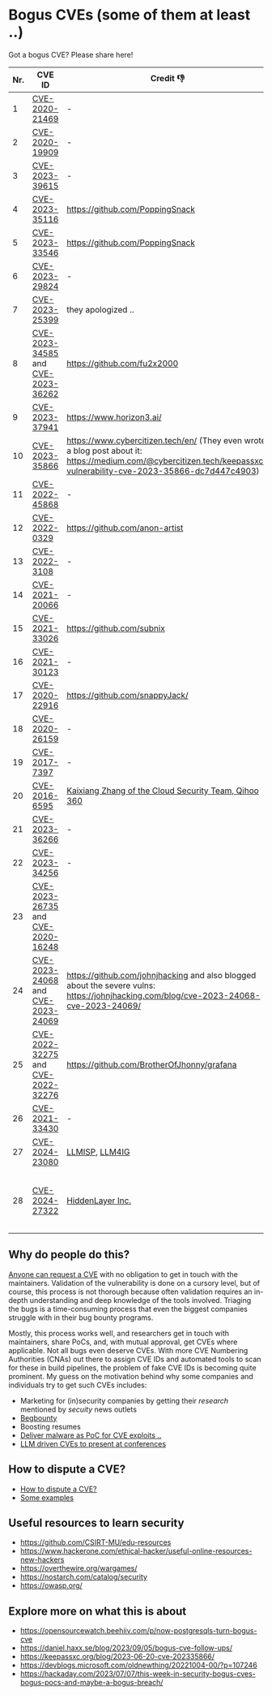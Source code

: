 # Bogus CVEs (some of them at least ..)

Got a bogus CVE? Please share here!

| Nr. | CVE ID |Credit 👎| More info  |
|-----|--------|---------|------------|
|1| [CVE-2020-21469](https://www.cve.org/CVERecord?id=CVE-2020-21469) | - | https://www.postgresql.org/about/news/cve-2020-21469-is-not-a-security-vulnerability-2701/ |
|2| [CVE-2020-19909](https://cve.mitre.org/cgi-bin/cvename.cgi?name=CVE-2020-19909) | - | https://daniel.haxx.se/blog/2023/09/05/bogus-cve-follow-ups/ |
|3| [CVE-2023-39615](https://cve.mitre.org/cgi-bin/cvename.cgi?name=CVE-2023-39615) | - | https://gitlab.gnome.org/GNOME/libxml2/-/issues/535 |
|4| [CVE-2023-35116](https://www.cve.org/CVERecord?id=CVE-2023-35116) | https://github.com/PoppingSnack | https://github.com/FasterXML/jackson-databind/issues/3972#issuecomment-1596193098 |
|5| [CVE-2023-33546](https://cve.mitre.org/cgi-bin/cvename.cgi?name=CVE-2023-33546) | https://github.com/PoppingSnack | https://github.com/janino-compiler/janino/issues/201#issuecomment-1596224724 , https://github.com/janino-compiler/janino/issues/201#issuecomment-1548384337 |
|6| [CVE-2023-29824](https://cve.mitre.org/cgi-bin/cvename.cgi?name=CVE-2023-29824) | - | https://github.com/scipy/scipy/issues/14713 |
|7| [CVE-2023-25399](https://cve.mitre.org/cgi-bin/cvename.cgi?name=CVE-2023-25399) | they apologized .. | https://github.com/scipy/scipy/issues/16235 |
|8| [CVE-2023-34585](https://cve.mitre.org/cgi-bin/cvename.cgi?name=CVE-2023-34585) and [CVE-2023-36262](https://cve.mitre.org/cgi-bin/cvename.cgi?name=CVE-2023-36262) | https://github.com/fu2x2000 | https://hackaday.com/2023/07/07/this-week-in-security-bogus-cves-bogus-pocs-and-maybe-a-bogus-breach/, https://github.com/obsproject/obs-studio/issues/8966 |
|9| [CVE-2023-37941](https://cve.mitre.org/cgi-bin/cvename.cgi?name=CVE-2023-37941) | https://www.horizon3.ai/ | https://github.com/apache/superset/pull/23888#issuecomment-1712192516 |
|10| [CVE-2023-35866](https://cve.mitre.org/cgi-bin/cvename.cgi?name=CVE-2023-35866) | https://www.cybercitizen.tech/en/ (They even wrote a blog post about it: https://medium.com/@cybercitizen.tech/keepassxc-vulnerability-cve-2023-35866-dc7d447c4903) | https://github.com/keepassxreboot/keepassxc/issues/9339 , https://keepassxc.org/blog/2023-06-20-cve-202335866/ |
|11| [CVE-2022-45868](https://cve.mitre.org/cgi-bin/cvename.cgi?name=CVE-2022-45868) | - | https://github.com/h2database/h2database/issues/3686 |
|12| [CVE-2022-0329](https://cve.mitre.org/cgi-bin/cvename.cgi?name=CVE-2022-0329) | https://github.com/anon-artist | https://tomforb.es/cve-2022-0329-and-the-problems-with-automated-vulnerability-management/ , https://github.com/Delgan/loguru/issues/563 |
|13| [CVE-2022-3108](https://cve.mitre.org/cgi-bin/cvename.cgi?name=CVE-2022-3108) | - | https://lore.kernel.org/lkml/20230104175633.1420151-1-dragos.panait@windriver.com/T/ (even linux Kernel?) |
|14| [CVE-2021-20066](https://cve.mitre.org/cgi-bin/cvename.cgi?name=CVE-2021-20066) | - | https://github.com/jsdom/jsdom/issues/3124 |
|15| [CVE-2021-33026](https://cve.mitre.org/cgi-bin/cvename.cgi?name=CVE-2021-33026) | https://github.com/subnix | https://github.com/pallets-eco/flask-caching/pull/209#issuecomment-1249774830 , https://github.com/apache/superset/issues/15271 |
|16| [CVE-2021-30123](https://cve.mitre.org/cgi-bin/cvename.cgi?name=CVE-2021-30123) | - | https://trac.ffmpeg.org/ticket/8845 , https://github.com/NixOS/nixpkgs/issues/124623 |
|17| [CVE-2020-22916](https://cve.mitre.org/cgi-bin/cvename.cgi?name=2020-22916) | https://github.com/snappyJack/ | https://github.com/tukaani-project/xz/issues/61 |
|18| [CVE-2020-26159](https://cve.mitre.org/cgi-bin/cvename.cgi?name=CVE-2020-26159) | - | https://github.com/kkos/oniguruma/issues/207#issuecomment-772321969 |
|19| [CVE-2017-7397](https://cve.mitre.org/cgi-bin/cvename.cgi?name=CVE-2017-7397) | - | https://blog.backbox.org/2017/04/07/false-cve-on-backbox-4-6-unmasked/ |
|20| [CVE-2016-6595](https://cve.mitre.org/cgi-bin/cvename.cgi?name=CVE-2016-6595) | [Kaixiang Zhang of the Cloud Security Team, Qihoo 360](https://seclists.org/oss-sec/2016/q3/198) | https://github.com/moby/moby/issues/25629 |
|21| [CVE-2023-36266](https://cve.mitre.org/cgi-bin/cvename.cgi?name=CVE-2023-36266)| - | |
|22| [CVE-2023-34256](https://cve.mitre.org/cgi-bin/cvename.cgi?name=CVE-2023-34256) | - | https://bugzilla.suse.com/show_bug.cgi?id=1211895 |
|23| [CVE-2023-26735](https://cve.mitre.org/cgi-bin/cvename.cgi?name=CVE-2023-26735) and [CVE-2020-16248](https://cve.mitre.org/cgi-bin/cvename.cgi?name=CVE-2020-16248) | | https://github.com/prometheus/blackbox_exporter/issues/1024#issuecomment-1449145854 |
|24| [CVE-2023-24068](https://cve.mitre.org/cgi-bin/cvename.cgi?name=CVE-2023-24068) and [CVE-2023-24069](https://cve.mitre.org/cgi-bin/cvename.cgi?name=CVE-2023-24069) | https://github.com/johnjhacking  and also blogged about the severe vulns: https://johnjhacking.com/blog/cve-2023-24068-cve-2023-24069/ |  |
|25| [CVE-2022-32275](https://cve.mitre.org/cgi-bin/cvename.cgi?name=CVE-2022-32275) and [CVE-2022-32276](https://cve.mitre.org/cgi-bin/cvename.cgi?name=CVE-2022-32276) | https://github.com/BrotherOfJhonny/grafana | https://github.com/grafana/grafana/issues/50336 |
|26| [CVE-2021-33430](https://cve.mitre.org/cgi-bin/cvename.cgi?name=CVE-2021-33430) | - | https://github.com/numpy/numpy/issues/21713#issuecomment-1152204058 |
|27| [CVE-2024-23080](https://cve.mitre.org/cgi-bin/cvename.cgi?name=CVE-2024-23080) | [LLMISP](https://github.com/LLMISP/LLMISP/issues/1), [LLM4IG](https://gist.github.com/llm4ig) | https://github.com/JodaOrg/joda-time/commit/4a1402a47cab4636bf4c73d42a62bfa80c1535ca#diff-457dbda9d8c4b5152ba13997c3266a1df6508a850065771a7f0b764ea9375f60R17 |
|28| [CVE-2024-27322](https://cve.mitre.org/cgi-bin/cvename.cgi?name=CVE-2024-27322) | [HiddenLayer Inc.](https://hiddenlayer.com/research/r-bitrary-code-execution/) | https://github.com/traversc/qs/issues/93#issuecomment-2089733765, https://mstdn.social/@gws/112359739655466497, https://stackoverflow.com/questions/58426972/r-could-malicious-code-be-injected-into-an-rds-object, https://rud.is/b/2024/05/03/cve-2024-27322-should-never-have-been-assigned-and-r-data-files-are-still-super-risky-even-in-r-4-4-0/ |

## Why do people do this?

[Anyone can request a CVE](https://cve.mitre.org/CVEIDsAndHowToGetThem.pdf) with no obligation to get in touch with the maintainers. Validation of the vulnerability is done on a cursory level, but of course, this process is not thorough because often validation requires an in-depth understanding and deep knowledge of the tools involved. Triaging the bugs is a time-consuming process that even the biggest companies struggle with in their bug bounty programs.

Mostly, this process works well, and researchers get in touch with maintainers, share PoCs, and, with mutual approval, get CVEs where applicable. Not all bugs even deserve CVEs. With more CVE Numbering Authorities (CNAs) out there to assign CVE IDs and automated tools to scan for these in build pipelines, the problem of fake CVE IDs is becoming quite prominent. My guess on the motivation behind why some companies and individuals try to get such CVEs includes:

- Marketing for (in)security companies by getting their *research* mentioned by *secuity* news outlets
- [Begbounty](https://blog.redsift.com/email/dmarc/what-is-a-beg-bounty-how-to-avoid-paying-out-for-dmarc-vulnerability/)
- Boosting resumes
- [Deliver malware as PoC for CVE exploits ..](https://vulncheck.com/blog/fake-repos-deliver-malicious-implant)
- [LLM driven CVEs to present at conferences](https://github.com/LLMISP/LLMISP/issues/1)

## How to dispute a CVE?

- [How to dispute a CVE?](https://cve.mitre.org/cve/list_rules_and_guidance/correcting_counting_issues.html)
- [Some examples](https://cve.mitre.org/cgi-bin/cvekey.cgi?keyword=DISPUTED)

## Useful resources to learn security

- https://github.com/CSIRT-MU/edu-resources
- https://www.hackerone.com/ethical-hacker/useful-online-resources-new-hackers
- https://overthewire.org/wargames/
- https://nostarch.com/catalog/security
- https://owasp.org/

## Explore more on what this is about

- https://opensourcewatch.beehiiv.com/p/now-postgresqls-turn-bogus-cve
- https://daniel.haxx.se/blog/2023/09/05/bogus-cve-follow-ups/
- https://keepassxc.org/blog/2023-06-20-cve-202335866/
- https://devblogs.microsoft.com/oldnewthing/20221004-00/?p=107246
- https://hackaday.com/2023/07/07/this-week-in-security-bogus-cves-bogus-pocs-and-maybe-a-bogus-breach/
